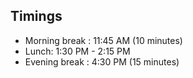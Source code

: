 ## Timings
- Morning break : 11:45 AM (10 minutes)
- Lunch: 1:30 PM - 2:15 PM
- Evening break : 4:30 PM (15 minutes)
